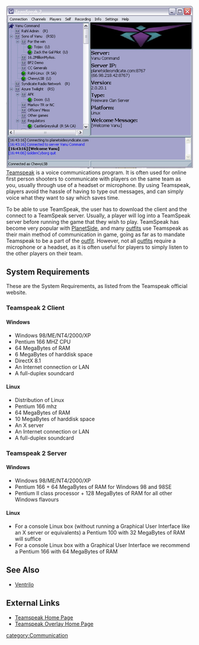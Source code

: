 ![](images/TeamSpeak.jpg "fig:TeamSpeak.jpg") [Teamspeak](Teamspeak.md)
is a voice communications program. It is often used for online first
person shooters to communicate with players on the same team as you,
usually through use of a headset or microphone. By using Teamspeak,
players avoid the hassle of having to type out messages, and can simply
voice what they want to say which saves time.

To be able to use TeamSpeak, the user has to download the client and the
connect to a TeamSpeak server. Usually, a player will log into a
TeamSpeak server before running the game that they wish to play.
TeamSpeak has become very popular with
[PlanetSide](PlanetSide.md), and many
[outfits](Outfit.md) use Teamspeak as their main method of
communication in game, going as far as to mandate Teamspeak to be a part
of the [outfit](Outfit.md). However, not all
[outfits](Outfit.md) require a microphone or a headset, as it is
often useful for players to simply listen to the other players on their
team.

## System Requirements

These are the System Requirements, as listed from the Teamspeak official
website.

### Teamspeak 2 Client

#### Windows

- Windows 98/ME/NT4/2000/XP
- Pentium 166 MHZ CPU
- 64 MegaBytes of RAM
- 6 MegaBytes of harddisk space
- DirectX 8.1
- An Internet connection or LAN
- A full-duplex soundcard

#### Linux

- Distribution of Linux
- Pentium 166 mhz
- 64 MegaBytes of RAM
- 10 MegaBytes of harddisk space
- An X server
- An Internet connection or LAN
- A full-duplex soundcard

### Teamspeak 2 Server

#### Windows

- Windows 98/ME/NT4/2000/XP
- Pentium 166 + 64 MegaBytes of RAM for Windows 98 and 98SE
- Pentium II class processor + 128 MegaBytes of RAM for all other
  Windows flavours

#### Linux

- For a console Linux box (without running a Graphical User Interface
  like an X server or equivalents) a Pentium 100 with 32 MegaBytes of
  RAM will suffice
- For a console Linux box with a Graphical User Interface we recommend
  a Pentium 166 with 64 MegaBytes of RAM

## See Also

- [Ventrilo](Ventrilo.md)

## External Links

- [Teamspeak Home Page](http://www.goteamspeak.com/)
- [Teamspeak Overlay Home Page](http://www.teamspeakoverlay.com/)

[category:Communication](category:Communication.md)
